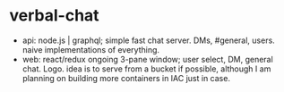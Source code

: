 # verbal-chat

 - api: node.js | graphql; simple fast chat server. DMs, #general, users. naive implementations of everything.
 - web: react/redux ongoing 3-pane window; user select, DM, general chat. Logo. idea is to serve from a bucket if possible, although I am planning on building more containers in IAC just in case.
